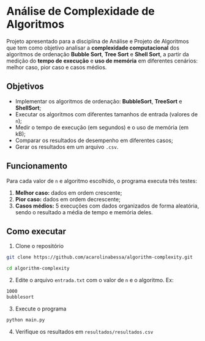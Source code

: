 # Análise de Complexidade de Algoritmos
Projeto apresentado para a disciplina de Análise e Projeto de Algoritmos que tem como objetivo analisar a **complexidade computacional** dos algoritmos de ordenação **Bubble Sort**, **Tree Sort** e **Shell Sort**, a partir da medição do **tempo de execução** e **uso de memória** em diferentes cenários: melhor caso, pior caso e casos médios.

## Objetivos
- Implementar os algoritmos de ordenação: **BubbleSort**, **TreeSort** e **ShellSort**;
- Executar os algoritmos com diferentes tamanhos de entrada (valores de `n`);
- Medir o tempo de execução (em segundos) e o uso de memória (em kB);
- Comparar os resultados de desempenho em diferentes casos;
- Gerar os resultados em um arquivo `.csv`.

## Funcionamento
Para cada valor de `n` e algoritmo escolhido, o programa executa três testes:

1. **Melhor caso:** dados em ordem crescente;
2. **Pior caso:** dados em ordem decrescente;
3. **Casos médios:** 5 execuções com dados organizados de forma aleatória, sendo o resultado a média de tempo e memória deles.


## Como executar
1. Clone o repositório
```bash
git clone https://github.com/acarolinabessa/algorithm-complexity.git
```
```bash
cd algorithm-complexity
```
2. Edite o arquivo `entrada.txt` com o valor de `n` e o algoritmo. Ex:
```bash
1000
bubblesort
```
3. Execute o programa
```bash
python main.py
```
4. Verifique os resultados em `resultados/resultados.csv`



